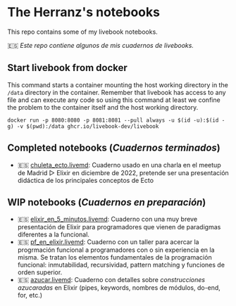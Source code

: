 # The Herranz's notebooks

This repo contains some of my livebook notebooks.

 🇪🇸 *Este repo contiene algunos de mis cuadernos de livebooks.*

## Start livebook from docker

This command starts a container mounting the host working directory in
the `/data` directory in the container.  Remember that livebook
has access to any file and can execute any code so using this command
at least we confine the problem to the container itself and the
host working directory.

```
docker run -p 8080:8080 -p 8081:8081 --pull always -u $(id -u):$(id -g) -v $(pwd):/data ghcr.io/livebook-dev/livebook
```


## Completed notebooks (*Cuadernos terminados*)

- 🇪🇸 [chuleta_ecto.livemd](chuleta_ecto.livemd): Cuaderno usado en una
  charla en el meetup de Madrid ▷ Elixir en diciembre de 2022,
  pretende ser una presentación didáctica de los principales conceptos de Ecto

## WIP notebooks (*Cuadernos en preparación*)

- 🇪🇸 [elixir_en_5_minutos.livemd](elixir_en_5_minutos.livemd): Cuaderno
  con una muy breve presentación de Elixir para programadores que
  vienen de paradigmas diferentes a la funcional.
- 🇪🇸 [pf_en_elixir.livemd](pf_en_elixir.livemd): Cuaderno con un
  taller para acercar la progrmación funcional a programadores con o
  sin experiencia en la misma. Se tratan los elementos fundamentales
  de la programación funcional: inmutabilidad, recursividad, pattern
  matching y funciones de orden superior.
- 🇪🇸 [azucar.livemd](azucar.livemd): Cuaderno con detalles sobre
  *construcciones azucaradas* en Elixir (pipes, keywords, nombres de
  módulos, do-end, for, etc.)
